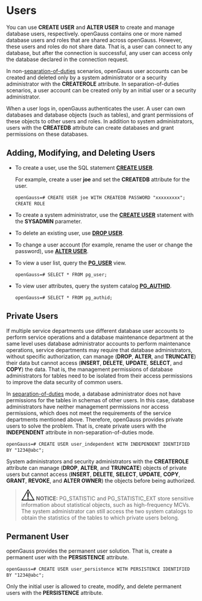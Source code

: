 # Users<a name="EN-US_TOPIC_0289900376"></a>

You can use  **CREATE USER**  and  **ALTER USER**  to create and manage database users, respectively. openGauss contains one or more named database users and roles that are shared across openGauss. However, these users and roles do not share data. That is, a user can connect to any database, but after the connection is successful, any user can access only the database declared in the connection request.

In non-[separation-of-duties](en-us_topic_0289900233.md)  scenarios, openGauss user accounts can be created and deleted only by a system administrator or a security administrator with the  **CREATEROLE**  attribute. In separation-of-duties scenarios, a user account can be created only by an initial user or a security administrator.

When a user logs in, openGauss authenticates the user. A user can own databases and database objects \(such as tables\), and grant permissions of these objects to other users and roles. In addition to system administrators, users with the  **CREATEDB**  attribute can create databases and grant permissions on these databases.

## Adding, Modifying, and Deleting Users<a name="en-us_topic_0283136811_en-us_topic_0237121102_en-us_topic_0155089862_section1157510331121"></a>

-   To create a user, use the SQL statement  **[CREATE USER](en-us_topic_0289899951.md)**.

    For example, create a user  **joe**  and set the  **CREATEDB**  attribute for the user.

    ```
    openGauss=# CREATE USER joe WITH CREATEDB PASSWORD "xxxxxxxxx";
    CREATE ROLE
    ```

-   To create a system administrator, use the  **[CREATE USER](en-us_topic_0289899951.md)**  statement with the  **SYSADMIN**  parameter.
-   To delete an existing user, use  **[DROP USER](en-us_topic_0289900387.md)**.
-   To change a user account \(for example, rename the user or change the password\), use  **[ALTER USER](en-us_topic_0289900744.md)**.
-   To view a user list, query the  **[PG\_USER](en-us_topic_0289900531.md)**  view.

    ```
    openGauss=# SELECT * FROM pg_user; 
    ```

-   To view user attributes, query the system catalog  **[PG\_AUTHID](en-us_topic_0289900706.md)**.

    ```
    openGauss=# SELECT * FROM pg_authid; 
    ```


## Private Users<a name="en-us_topic_0283136811_en-us_topic_0237121102_section12234116194510"></a>

If multiple service departments use different database user accounts to perform service operations and a database maintenance department at the same level uses database administrator accounts to perform maintenance operations, service departments may require that database administrators, without specific authorization, can manage \(**DROP**,  **ALTER**, and  **TRUNCATE**\) their data but cannot access \(**INSERT**,  **DELETE**,  **UPDATE**,  **SELECT**, and  **COPY**\) the data. That is, the management permissions of database administrators for tables need to be isolated from their access permissions to improve the data security of common users.

In  [separation-of-duties](en-us_topic_0289900233.md)  mode, a database administrator does not have permissions for the tables in schemas of other users. In this case, database administrators have neither management permissions nor access permissions, which does not meet the requirements of the service departments mentioned above. Therefore, openGauss provides private users to solve the problem. That is, create private users with the  **INDEPENDENT**  attribute in non-separation-of-duties mode.

```
openGauss=# CREATE USER user_independent WITH INDEPENDENT IDENTIFIED BY "1234@abc";
```

System administrators and security administrators with the  **CREATEROLE**  attribute can manage \(**DROP**,  **ALTER**, and  **TRUNCATE**\) objects of private users but cannot access \(**INSERT**,  **DELETE**,  **SELECT**,  **UPDATE**,  **COPY**,  **GRANT**,  **REVOKE**, and  **ALTER OWNER**\) the objects before being authorized.

>![](public_sys-resources/icon-notice.gif) **NOTICE:** 
>PG\_STATISTIC and PG\_STATISTIC\_EXT store sensitive information about statistical objects, such as high-frequency MCVs. The system administrator can still access the two system catalogs to obtain the statistics of the tables to which private users belong.

## Permanent User<a name="section107115013215"></a>

openGauss provides the permanent user solution. That is, create a permanent user with the  **PERSISTENCE**  attribute.

```
openGauss=# CREATE USER user_persistence WITH PERSISTENCE IDENTIFIED BY "1234@abc";
```

Only the initial user is allowed to create, modify, and delete permanent users with the  **PERSISTENCE**  attribute.


